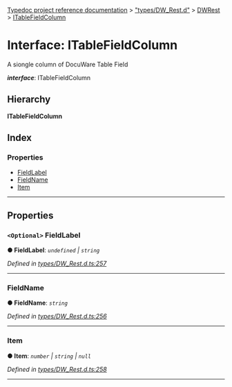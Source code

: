 [Typedoc project reference documentation](../README.md) > ["types/DW_Rest.d"](../modules/_types_dw_rest_d_.md) > [DWRest](../modules/_types_dw_rest_d_.dwrest.md) > [ITableFieldColumn](../interfaces/_types_dw_rest_d_.dwrest.itablefieldcolumn.md)

# Interface: ITableFieldColumn

A siongle column of DocuWare Table Field

*__interface__*: ITableFieldColumn

## Hierarchy

**ITableFieldColumn**

## Index

### Properties

* [FieldLabel](_types_dw_rest_d_.dwrest.itablefieldcolumn.md#fieldlabel)
* [FieldName](_types_dw_rest_d_.dwrest.itablefieldcolumn.md#fieldname)
* [Item](_types_dw_rest_d_.dwrest.itablefieldcolumn.md#item)

---

## Properties

<a id="fieldlabel"></a>

### `<Optional>` FieldLabel

**● FieldLabel**: *`undefined` \| `string`*

*Defined in [types/DW_Rest.d.ts:257](https://github.com/DocuWare/REST-Sample-TS/blob/master/src/types/DW_Rest.d.ts#L257)*

___
<a id="fieldname"></a>

###  FieldName

**● FieldName**: *`string`*

*Defined in [types/DW_Rest.d.ts:256](https://github.com/DocuWare/REST-Sample-TS/blob/master/src/types/DW_Rest.d.ts#L256)*

___
<a id="item"></a>

###  Item

**● Item**: *`number` \| `string` \| `null`*

*Defined in [types/DW_Rest.d.ts:258](https://github.com/DocuWare/REST-Sample-TS/blob/master/src/types/DW_Rest.d.ts#L258)*

___


